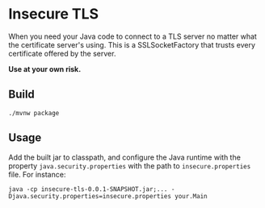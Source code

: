 # Insecure TLS

When you need your Java code to connect to a TLS server no matter what the certificate server's using. This is a 
SSLSocketFactory that trusts every certificate offered by the server.

**Use at your own risk.**

## Build

    ./mvnw package

## Usage

Add the built jar to classpath, and configure the Java runtime with the property `java.security.properties` with the
path to `insecure.properties` file. For instance:

    java -cp insecure-tls-0.0.1-SNAPSHOT.jar;... -Djava.security.properties=insecure.properties your.Main
